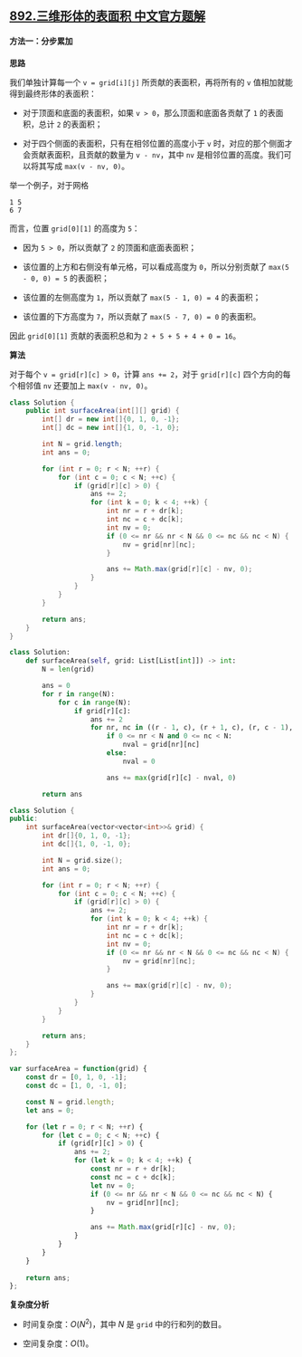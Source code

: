 ## [892.三维形体的表面积 中文官方题解](https://leetcode.cn/problems/surface-area-of-3d-shapes/solutions/100000/san-wei-xing-ti-de-biao-mian-ji-by-leetcode-soluti)

#### 方法一：分步累加

**思路**

我们单独计算每一个 `v = grid[i][j]` 所贡献的表面积，再将所有的 `v` 值相加就能得到最终形体的表面积：

- 对于顶面和底面的表面积，如果 `v > 0`，那么顶面和底面各贡献了 `1` 的表面积，总计 `2` 的表面积；

- 对于四个侧面的表面积，只有在相邻位置的高度小于 `v` 时，对应的那个侧面才会贡献表面积，且贡献的数量为 `v - nv`，其中 `nv` 是相邻位置的高度。我们可以将其写成 `max(v - nv, 0)`。

举一个例子，对于网格

```
1 5
6 7
```

而言，位置 `grid[0][1]` 的高度为 `5`：

- 因为 `5 > 0`，所以贡献了 `2` 的顶面和底面表面积；

- 该位置的上方和右侧没有单元格，可以看成高度为 `0`，所以分别贡献了 `max(5 - 0, 0) = 5` 的表面积；

- 该位置的左侧高度为 `1`，所以贡献了 `max(5 - 1, 0) = 4` 的表面积；

- 该位置的下方高度为 `7`，所以贡献了 `max(5 - 7, 0) = 0` 的表面积。

因此 `grid[0][1]` 贡献的表面积总和为 `2 + 5 + 5 + 4 + 0 = 16`。

**算法**

对于每个 `v = grid[r][c] > 0`，计算 `ans += 2`，对于 `grid[r][c]` 四个方向的每个相邻值 `nv` 还要加上 `max(v - nv, 0)`。

```Java [sol1-Java]
class Solution {
    public int surfaceArea(int[][] grid) {
        int[] dr = new int[]{0, 1, 0, -1};
        int[] dc = new int[]{1, 0, -1, 0};

        int N = grid.length;
        int ans = 0;

        for (int r = 0; r < N; ++r) {
            for (int c = 0; c < N; ++c) {
                if (grid[r][c] > 0) {
                    ans += 2;
                    for (int k = 0; k < 4; ++k) {
                        int nr = r + dr[k];
                        int nc = c + dc[k];
                        int nv = 0;
                        if (0 <= nr && nr < N && 0 <= nc && nc < N) {
                            nv = grid[nr][nc];
                        }

                        ans += Math.max(grid[r][c] - nv, 0);
                    }
                }
            }
        }

        return ans;
    }
}
```
```Python [sol1-Python3]
class Solution:
    def surfaceArea(self, grid: List[List[int]]) -> int:
        N = len(grid)

        ans = 0
        for r in range(N):
            for c in range(N):
                if grid[r][c]:
                    ans += 2
                    for nr, nc in ((r - 1, c), (r + 1, c), (r, c - 1), (r, c + 1)):
                        if 0 <= nr < N and 0 <= nc < N:
                            nval = grid[nr][nc]
                        else:
                            nval = 0

                        ans += max(grid[r][c] - nval, 0)

        return ans
```
```C++ [sol1-C++]
class Solution {
public:
    int surfaceArea(vector<vector<int>>& grid) {
        int dr[]{0, 1, 0, -1};
        int dc[]{1, 0, -1, 0};

        int N = grid.size();
        int ans = 0;

        for (int r = 0; r < N; ++r) {
            for (int c = 0; c < N; ++c) {
                if (grid[r][c] > 0) {
                    ans += 2;
                    for (int k = 0; k < 4; ++k) {
                        int nr = r + dr[k];
                        int nc = c + dc[k];
                        int nv = 0;
                        if (0 <= nr && nr < N && 0 <= nc && nc < N) {
                            nv = grid[nr][nc];
                        }

                        ans += max(grid[r][c] - nv, 0);
                    }
                }
            }
        }

        return ans;
    }
};
```
```JavaScript [sol1-JavaScript]
var surfaceArea = function(grid) {
    const dr = [0, 1, 0, -1];
    const dc = [1, 0, -1, 0];

    const N = grid.length;
    let ans = 0;

    for (let r = 0; r < N; ++r) {
        for (let c = 0; c < N; ++c) {
            if (grid[r][c] > 0) {
                ans += 2;
                for (let k = 0; k < 4; ++k) {
                    const nr = r + dr[k];
                    const nc = c + dc[k];
                    let nv = 0;
                    if (0 <= nr && nr < N && 0 <= nc && nc < N) {
                        nv = grid[nr][nc];
                    }

                    ans += Math.max(grid[r][c] - nv, 0);
                }
            }
        }
    }
    
    return ans;
};
```

**复杂度分析**

* 时间复杂度：$O(N^2)$，其中 $N$ 是 `grid` 中的行和列的数目。

* 空间复杂度：$O(1)$。